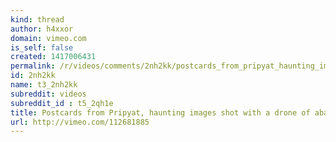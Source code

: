 ```yaml
---
kind: thread
author: h4xxor
domain: vimeo.com
is_self: false
created: 1417006431
permalink: /r/videos/comments/2nh2kk/postcards_from_pripyat_haunting_images_shot_with/
id: 2nh2kk
name: t3_2nh2kk
subreddit: videos
subreddit_id : t5_2qh1e
title: Postcards from Pripyat, haunting images shot with a drone of abandoned Chernobyl
url: http://vimeo.com/112681885
---
```



